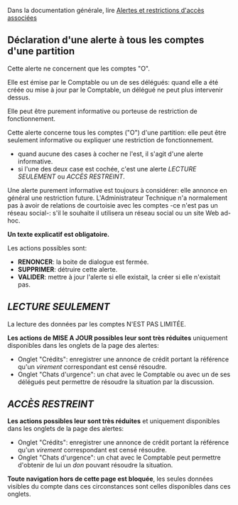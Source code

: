 Dans la documentation générale, lire <a href="$$/appli/alertes.html" target="_blank">Alertes et restrictions d'accès associées</a>

## Déclaration d\'une alerte à tous les comptes d'une partition
Cette alerte ne concernent que les comptes "O".

Elle est émise par le Comptable ou un de ses délégués: quand elle a été créée ou mise à jour par le Comptable, un délégué ne peut plus intervenir dessus.

Elle peut être purement informative ou porteuse de restriction de fonctionnement.

Cette alerte concerne tous les comptes ("O") d'une partition: elle peut être seulement informative ou expliquer une restriction de fonctionnement.
- quand aucune des cases à cocher ne l'est, il s'agit d'une alerte informative.
- si l'une des deux case est cochée, c'est une alerte _LECTURE SEULEMENT_ ou _ACCÈS RESTREINT_.

Une alerte purement informative est toujours à considérer: elle annonce en général une restriction future. L'Administrateur Technique n'a normalement pas à avoir de relations de courtoisie avec les comptes -ce n'est pas un réseau social-: s'il le souhaite il utilisera un réseau social ou un site Web ad-hoc.

**Un texte explicatif est obligatoire.**

Les actions possibles sont:
- **RENONCER**: la boite de dialogue est fermée.
- **SUPPRIMER**: détruire cette alerte.
- **VALIDER**: mettre à jour l'alerte si elle existait, la créer si elle n'existait pas.

## _LECTURE SEULEMENT_
La lecture des données par les comptes N'EST PAS LIMITÉE.

**Les actions de MISE A JOUR possibles leur sont très réduites** uniquement disponibles dans les onglets de la page des alertes:
- Onglet "Crédits": enregistrer une annonce de crédit portant la référence qu'un _virement_ correspondant est censé résoudre.
- Onglet "Chats d'urgence": un chat avec le Comptable ou avec un de ses délégués peut permettre de résoudre la situation par la discussion.

## _ACCÈS RESTREINT_
**Les actions possibles leur sont très réduites** et uniquement disponibles dans les onglets de la page des alertes:
- Onglet "Crédits": enregistrer une annonce de crédit portant la référence qu'un _virement_ correspondant est censé résoudre.
- Onglet "Chats d'urgence": un chat avec le Comptable peut permettre d'obtenir de lui un _don_ pouvant résoudre la situation.

**Toute navigation hors de cette page est bloquée**, les seules données visibles du compte dans ces circonstances sont celles disponibles dans ces onglets.
